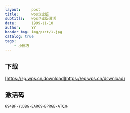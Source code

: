 ```yaml
---
layout:     post
title:      wps企业版
subtitle:   wps企业版激活
date:       1999-11-10
author:     YY
header-img: img/post/1.jpg
catalog: true
tags:
    - 小技巧
---
```

## 下载
[https://ep.wps.cn/download](https://ep.wps.cn/download)
##  激活码
`694BF-YUDBG-EAR69-BPRGB-ATQXH`

